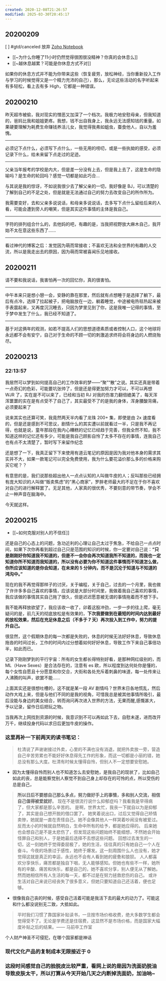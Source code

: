 ```yaml
---
created: 2020-12-08T21:26:57
modified: 2025-03-30T20:45:17
---
```


## 20200209

[ ] #gtd/canceled 放弃 [Zoho Notebook](https://www.zoho.com/notebook/)

- [[~为什么你睡了11小时仍然觉得很困很没精神？你真的会休息么]]
- [[~越休息越累？可能是你休息方式不对]]

如果你的休息方式并不能为你带来这些（恢复疲劳，放松神经，当你重新投入工作与学习的时候觉得又是一个精力充沛的自己），那么，无论这些活动的名字听起来有多轻松，看上去有多 High，它都是一种错误。

## 20200210

昨天超市被偷，我对现实的憎恶又加深了一个档次。我极力地安慰母亲，但我知道的，爸妈比我和姐姐更疼。我想，钱不出自我身上，我永远无法感知钱的重量。如果硬要理解为耗费生命赚钱养活儿女，我觉得我弗如蛆虫，蚕食他人，自以为羞愧。

---

必须记下点什么，必须写下点什么，一些无用的唠叨，或是一些执拗的感受，必须记录下什么，给未来留下点走过的足迹。

---

父亲当年报考的学校是内大，但是差一分没有上去，但是我上去了，这是生命的隐喻吗？是生命的轮回吗？感觉一切都是如此巧合…

与其说是我的惊讶，不如说我很少去了解父亲的一切，我好像是 BJ，可以清楚的了解到自己的不足之处，但是就是无法通过自己的努力去改变自己的所作所为。

我需要变好，去和父亲多说说话，和母亲多说说话，去多写下点什么留给后来的人看，可能会遭到旁人的嘲笑，但是其实这件事情的主体是我自己。

---

字符的排列组合什么的，去他妈的吧，有趣的是，当我把视野放大麻木自己，我开始不太在意这些东西了……

---

看过神代的博客之后：发觉因为萌而常接收；不喜欢无法和全世界的有趣的人交流，所以是我走出去的原因，因为萌而常被喜闻乐见地接收。

## 20200211

请不要和我说话，我害怕再一次的回忆你，真的很害怕。

---

中午本来只是想小憩一会，安静的靠在那里，然后就有点想睡于是选择了躺下，最后有点冷，选择了拉起被子，把电脑放在一边，躺着睡觉，中途被电热毯热起来被手表震起来，又再度沉沉睡去，只因为梦里见到了你，这是我唯一记得的事情，至于梦中发生了什么，我已经不知道了。

---

基于对这俩年的观测，如若不提高人们的思想道德素质或者控制人口，这个地球将永远都不会有安宁，自己对于生命的不顾一切的刺激追求终将会将身边的人燃烧殆尽。

## 20200213

### 22:13:57

我居然可以梦到如何提高自己的工作效率的梦——“聚”“散”之说。其实还真是带着一点奇幻的色彩，可能要坑张帅了，但是还是得更加努力才可以，不可以再想 WJR 了，实在是不可以来了，已经和当初 RJ 对我的伤害力翻倍媲美了，每天浑浑噩噩的实在是有点受不了自己了，其实最受不了的是我的身体，浑身腰酸背痛，必须要起来了

说来其实也还算可笑，我竟然两天半内看了龙珠 200+ 集，即使是由 2x 速度看的，但是还是感到不可思议，剧情什么的其实遭以前就看过一半，只是我不再记得，也就是说，童年那段在我内心糟糕的记忆已经趋于完善，但我全然不知，我不知道这样的记忆还有多少，可能是我自己顾影自怜了太多不存在的事情，连我自己也有点不太清楚了，暂时写下来留作纪念

还是想了一下，我真正留下下来使用有道云笔记的原因是因为我对他本身的需求其实并不大，如果一款笔记可以完全免费使用，我为什么要花溢价那么多的价格来购买它呢？？

有意思的是，我们说那些超出他人一点点认知的人叫做牛皮的人；反叫那些已经拥有庞大知识的人叫做“贩卖焦虑”的“黑心商家”，罗胖老师最大的不足在于你不喜欢对自己的进行解释罢了。无足其他，人家真的很优秀，不要刻意的带节奏，学会不止一种声音在脑海中。

今天就这样。

## 20200215

- [[~如何克服对别人的不信任]]

还是自己的心态上的问题，急功近利的心理让自己太过于焦急，不给自己一点点时间，如果下次你再看到超过自己只是范围的知识的时候，你一定要对自己说：**“只是刚刚好你知道我不知道的，但是不一会你会再次知道我所不知道的，而我也一定知道你所不知道而我知道的，所以没有必要为你不知道这件事情而不知道怎么做，你所应该知道的是你会知道，在未来的 5 分钟内，而不是沉沦于知道与不知道的鸿沟中。”**

现在的我不再觉得那样子的讨厌，关于编程，关于自己，过去的一个月里，我也做了许许多多自己喜欢的事情，应该说是大部分时间里，我做着我自己喜欢的事情，我应该做的事情其实自己拖了很久，但是迟迟愿意被无谓的事情拖着而不想下手。

我不能再释放欲望了，我应该收一收了，卯着这股冲劲，一步一步的往上爬，毫无疑问的是，前几天的彻底放松是有效果的，**下次我要做到在最短的时间内达到最好的放松效果，然后在充足休息之后（不多于 7 天）再次投入到工作中，努力的提升自己。**

很显然，这个假期休息的每一次都是失败的，休息的时候无法好好休息，导致休息拖沓的时间过长，工作的时间内过分想着如何好好休息，导致工作下来自己事倍功半，如此而已。

记录下刚刚梦到的平行宇宙：所有的女生都长得特别好看，是那种网红级别的，而 ML（Have Sexes）是合法存在的，注意有 es 欧，所以程度到达何处你是懂的，每个女性自愿且十分愿意和你交合，大街和各处充斥着刺鼻的味道，每一处传来让人沸腾的叫声，欲罢不能……

上面其实还是很想吐槽的，这不就是某一段 AV 剧情吗？世界末日各地慌乱，然后动作大戏上来，但是与他们不同的是我的视角，可惜我总是被其他事情所吸引，最后没能与身边的美女结合，转而询问再次进入世界的方法，无果而醒,感慨甚大，予以记录，留作日后把玩之物。

当我再次上网找到资源的时候，我意识到不可以再如此下去，自慰未遂，进而改开万千，继续投身代码以求日后更加牛皮的操作。

### 这里再补一下前两天的读书笔记：

> 杜清说了声谢谢接过外卖，心里的不满也没有消退，就把外卖放一旁，营造自己辛苦劳累也不能好好休息得先工作的形象，而这一切都是小丽的错，她总没有那么大度。杜清有时候太懂得自怜，但别人不一定想要安慰她。

- 因为太懂得自怜而别人也不知道怎么去安慰她，是我自己的现状了，比如自己如此的丧，总是能察觉别人察觉不到自己身上却存在的可怜的点，所以受伤的总是自己，

> **所以日后不要想自己那么多点，努力做好手上的事情，多和别人交流，相信自己值得被爱就好**。
> 现在不是很流行说什么抑郁症吗？我看我是早得病了，但大家都是那么辛苦的。
> 是啊，世界太忙，我丧一下就自以为是抑郁了，其实是自己想开脱的借口罢了。
> 她笑着说出口，过后又觉得自己矫情卖惨，她就是一直在责怪自己。她不会像其他人一样哭着吵闹没有被爱过。反而太小的时候就自然明白，生命中所有的给予，都是她应得的。 后来她也会想自己是不是太悲伤了，但发现这些问题始终不能细想，不然她会开始怪罪自己和别人，于是她最后选择不去想这些问题。
> 回想过去发生的一切，这一刻她终于觉得委屈极了，她的生活，往往真的只有她自己一个人在奋斗。今夜的场景过于感性，她终于爆发。这一刻周围什么人也没有，她才觉得这就是真正的幸运，永远也不会有人看到她的疲惫和狼狈。
> 人人都喜欢分享快乐，痛苦都是独自下咽，无人能够感知。但她也有些不一样，她所有的辛酸、痛苦和快乐，都是自己的，她不喜欢分享，别人便无从了解她。然而她相信所有人生活的每一天，都不过是在努力拯救悲伤的自己。
> 或许生活对自己来说已经丧失了很多意义，但她只要知道自己还活着，便也足够。

- 很像我自己丧的时候，感受自己活着可能是我活下去的最大的动力了。可能这和什么都没说别无二致，大抵如此。

> 平时我们习惯了靠国家补贴读书，一旦按市场价格收费，绝大多数学生都会觉得受不了。无论是学费还是住宿费，这显然不是市场价格，而是国家大幅度补贴之后的结果。—— 马前卒工作室

个人财产神圣不可侵犯，在哪个国家都是神话

### 现代文化产品的复制成本无限接近于 0

### 这段时间感觉自己的脸脱皮比较严重，看网上说的是因为洗面奶脱油导致皮肤太干，所以打算从今天开始几天之内断掉洗面奶，加油呐~
